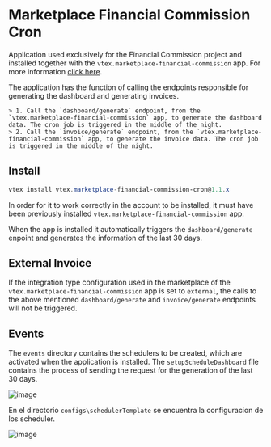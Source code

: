 # Marketplace Financial Commission Cron

Application used exclusively for the Financial Commission project and installed together with the `vtex.marketplace-financial-commission` app. For more information [click here](https://github.com/vtex-apps/marketplace-financial-commission).

The application has the function of calling the endpoints responsible for generating the dashboard and generating invoices. 

    > 1. Call the `dashboard/generate` endpoint, from the `vtex.marketplace-financial-commission` app, to generate the dashboard data. The cron job is triggered in the middle of the night.
    > 2. Call the `invoice/generate` endpoint, from the `vtex.marketplace-financial-commission` app, to generate the invoice data. The cron job is triggered in the middle of the night.

## Install

```powershell
vtex install vtex.marketplace-financial-commission-cron@1.1.x
```

In order for it to work correctly in the account to be installed, it must have been previously installed `vtex.marketplace-financial-commission` app.

When the app is installed it automatically triggers the `dashboard/generate` enpoint and generates the information of the last 30 days.


## External Invoice

If the integration type configuration used in the marketplace of the `vtex.marketplace-financial-commission` app is set to `external`, the calls to the above mentioned `dashboard/generate` and `invoice/generate`  endpoints will not be triggered.

## Events

The `events` directory contains the schedulers to be created, which are activated when the application is installed. The `setupScheduleDashboard` file contains the process of sending the request for the generation of the last 30 days.

![image](https://user-images.githubusercontent.com/14004558/186959432-d1287f28-5f2c-4d97-9ba8-c9687467743d.png)


En el directorio `configs\schedulerTemplate` se encuentra la configuracion de los scheduler.

![image](https://user-images.githubusercontent.com/14004558/186959391-72b98072-a9ba-4859-aed1-46c9028c7f9a.png)

